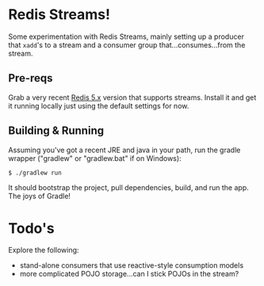 # Redis Streams!

Some experimentation with Redis Streams, mainly setting up a producer that
`xadd`'s to a stream and a consumer group that...consumes...from the stream.

## Pre-reqs
Grab a very recent [Redis 5.x](https://redis.io) version that supports streams.
Install it and get it running locally just using the default settings for now.

## Building & Running
Assuming you've got a recent JRE and java in your path, run the gradle wrapper
("gradlew" or "gradlew.bat" if on Windows):

```bash
$ ./gradlew run
```

It should bootstrap the project, pull dependencies, build, and run the app. The
joys of Gradle!

# Todo's
Explore the following:
  * stand-alone consumers that use reactive-style consumption models
  * more complicated POJO storage...can I stick POJOs in the stream?

